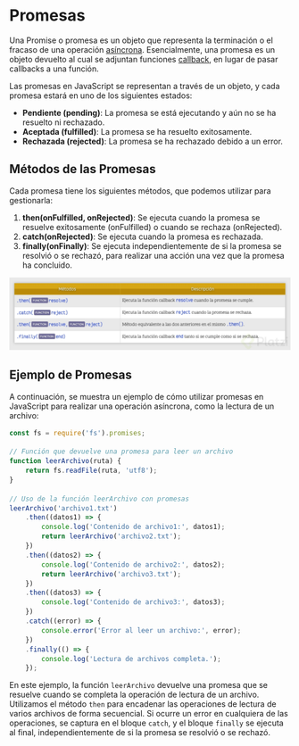 
# Promesas

Una Promise o promesa es un objeto que representa la terminación o el fracaso de una operación [asíncrona](Node.JS/Asincronía.md). Esencialmente, una promesa es un objeto devuelto al cual se adjuntan funciones [callback](Node.JS/Callbacks.md), en lugar de pasar callbacks a una función.

Las promesas en JavaScript se representan a través de un objeto, y cada promesa estará en uno de los siguientes estados:
- **Pendiente (pending)**: La promesa se está ejecutando y aún no se ha resuelto ni rechazado.
- **Aceptada (fulfilled)**: La promesa se ha resuelto exitosamente.
- **Rechazada (rejected)**: La promesa se ha rechazado debido a un error.

## Métodos de las Promesas

Cada promesa tiene los siguientes métodos, que podemos utilizar para gestionarla:

1. **then(onFulfilled, onRejected)**: Se ejecuta cuando la promesa se resuelve exitosamente (onFulfilled) o cuando se rechaza (onRejected).
2. **catch(onRejected)**: Se ejecuta cuando la promesa es rechazada.
3. **finally(onFinally)**: Se ejecuta independientemente de si la promesa se resolvió o se rechazó, para realizar una acción una vez que la promesa ha concluido.

![Pasted image 20240530191452](ANEXOS/Pasted%20image%2020240530191452.png)
## Ejemplo de Promesas

A continuación, se muestra un ejemplo de cómo utilizar promesas en JavaScript para realizar una operación asíncrona, como la lectura de un archivo:

```javascript
const fs = require('fs').promises;

// Función que devuelve una promesa para leer un archivo
function leerArchivo(ruta) {
    return fs.readFile(ruta, 'utf8');
}

// Uso de la función leerArchivo con promesas
leerArchivo('archivo1.txt')
    .then((datos1) => {
        console.log('Contenido de archivo1:', datos1);
        return leerArchivo('archivo2.txt');
    })
    .then((datos2) => {
        console.log('Contenido de archivo2:', datos2);
        return leerArchivo('archivo3.txt');
    })
    .then((datos3) => {
        console.log('Contenido de archivo3:', datos3);
    })
    .catch((error) => {
        console.error('Error al leer un archivo:', error);
    })
    .finally(() => {
        console.log('Lectura de archivos completa.');
    });
```

En este ejemplo, la función `leerArchivo` devuelve una promesa que se resuelve cuando se completa la operación de lectura de un archivo. Utilizamos el método `then` para encadenar las operaciones de lectura de varios archivos de forma secuencial. Si ocurre un error en cualquiera de las operaciones, se captura en el bloque `catch`, y el bloque `finally` se ejecuta al final, independientemente de si la promesa se resolvió o se rechazó.
